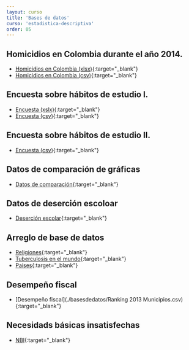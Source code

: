 ```yaml
---
layout: curso
title: 'Bases de datos'
curso: 'estadistica-descriptiva'
order: 05
---
```


## Homicidios en Colombia durante el año 2014.

- [Homicidios en Colombia (xlsx)](./basesdedatos/HomicidiosColombia2014.xlsx){:target="_blank"}
- [Homicidios en Colombia (csv)](./basesdedatos/HomicidiosColombia2014.csv){:target="_blank"}

## Encuesta sobre hábitos de estudio I.

* [Encuesta (xslx)](./basesdedatos/Encuesta.xlsx){:target="_blank"}
* [Encuesta (csv)](./basesdedatos/Encuesta.csv){:target="_blank"}

## Encuesta sobre hábitos de estudio II.

* [Encuesta (csv)](./basesdedatos/Encuesta2.csv){:target="_blank"}

## Datos de comparación de gráficas

* [Datos de comparación](./basesdedatos/compara_graficas.xlsx){:target="_blank"}

## Datos de deserción escoloar

* [Deserción escolar](./basesdedatos/deserción_escolar_2015.xlsx){:target="_blank"}

## Arreglo de base de datos

* [Religiones](./basesdedatos/religions.xlsx){:target="_blank"}
* [Tuberculosis en el mundo](./basesdedatos/tb.xlsx){:target="_blank"}
* [Paises](./basesdedatos/paises.xlsx){:target="_blank"}

## Desempeño fiscal

* [Desempeño fiscal](./basesdedatos/Ranking 2013 Municipios.csv){:target="_blank"}

## Necesidads básicas insatisfechas

* [NBI](./basesdedatos/MunicipiosNBI.csv){:target="_blank"}
